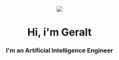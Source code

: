 
<div id = "head" align = "center">
  <img src = "https://i.giphy.com/media/v1.Y2lkPTc5MGI3NjExMGNtbnBodTU0MjEya2gydXBkemU5dGRpMzF3NDUzMXZicm9wdWk4aCZlcD12MV9pbnRlcm5hbF9naWZfYnlfaWQmY3Q9Zw/ckJF143W1gBS8Hk833/giphy.gif" />
<h1 align = "center" > Hi, i'm Geralt </h1>
  <h3 align = "center"> I'm an Artificial Intelligence Engineer </h3>
</div>




